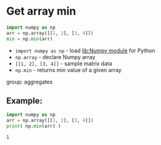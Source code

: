 # Get array min

```python
import numpy as np
arr = np.array([[1, 2], [3, 4]])
min = np.min(arr)
```

- `import numpy as np` - load [lib:Numpy module](/python-numpy/how-to-install-python-numpy-lib) for Python
- `np.array` - declare Numpy array
- `[[1, 2], [3, 4]]` - sample matrix data
- `np.min` - returns min value of a given array

group: aggregates

## Example: 
```python
import numpy as np
arr = np.array([[1, 2], [3, 4]])
print( np.min(arr) )
```
```
1

```

